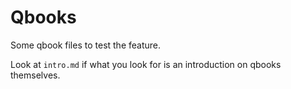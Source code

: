 # Qbooks

Some qbook files to test the feature.

Look at `intro.md` if what you look for is an introduction on qbooks themselves.
